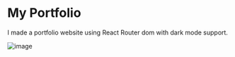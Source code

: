 # My Portfolio

I made a portfolio website using React Router dom with dark mode support.

![image](https://github.com/ManpreetS0029/my-portfolio/assets/76054224/0676539a-1f4e-46bf-9723-f2882c132f6f)
